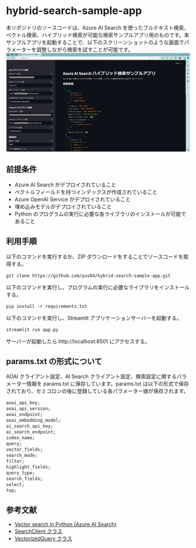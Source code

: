 # hybrid-search-sample-app
本リポジトリのソースコードは、Azure AI Search を使ったフルテキスト検索、ベクトル検索、ハイブリッド検索が可能な検索サンプルアプリ用のものです。本サンプルアプリを起動することで、以下のスクリーンショットのような画面でパラメーターを調整しながら検索を試すことが可能です。
![screen](assets/screen.png)

## 前提条件
- Azure AI Search がデプロイされていること
- ベクトルフィールドを持つインデックスが作成されていること
- Azure OpenAI Service がデプロイされていること
- 埋め込みモデルがデプロイされていること
- Python のプログラムの実行に必要な各ライブラリのインストールが可能であること

## 利用手順
以下のコマンドを実行するか、ZIP ダウンロードをすることでソースコードを取得する。
```
git clone https://github.com/yus04/hybrid-search-sample-app.git
```

以下のコマンドを実行し、プログラムの実行に必要なライブラリをインストールする。

```
pip install -r requirements.txt
```

以下のコマンドを実行し、Streamlit アプリケーションサーバーを起動する。
```
streamlit run app.py
```
サーバーが起動したら http://localhost:8501 にアクセスする。

## params.txt の形式について
AOAI クライアント設定、AI Search クライアント設定、検索設定に関するパラメーター情報を params.txt に保存しています。params.txt は以下の形式で保存されており、セミコロンの後に登録している各パラメーター値が保存されます。
```
aoai_api_key;
aoai_api_version;
aoai_endpoint;
aoai_embedding_model;
ai_search_api_key;
ai_search_endpoint;
index_name;
query;
vector_fields;
search_mode;
filter;
highlight_fields;
query_type;
search_fields;
select;
top;
```

## 参考文献
- [Vector search in Python (Azure AI Search)](
https://github.com/Azure/azure-search-vector-samples/blob/main/demo-python/code/basic-vector-workflow/azure-search-vector-python-sample.ipynb)
- [SearchClient クラス](
https://learn.microsoft.com/ja-jp/python/api/azure-search-documents/azure.search.documents.searchclient?view=azure-python)
- [VectorizedQuery クラス](
https://learn.microsoft.com/ja-jp/python/api/azure-search-documents/azure.search.documents.models.vectorizedquery?view=azure-python)